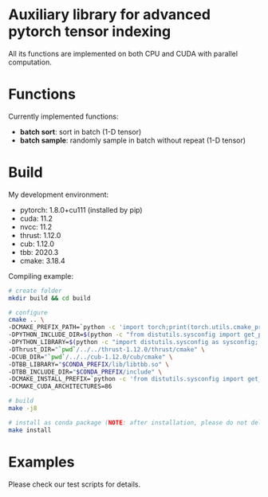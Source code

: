 # Auxiliary library for advanced pytorch tensor indexing

All its functions are implemented on both CPU and CUDA with parallel computation.


# Functions

Currently implemented functions:
- **batch sort**: sort in batch (1-D tensor)
- **batch sample**: randomly sample in batch without repeat (1-D tensor)

# Build

My development environment:
- pytorch: 1.8.0+cu111 (installed by pip)
- cuda: 11.2
- nvcc: 11.2
- thrust: 1.12.0
- cub: 1.12.0
- tbb: 2020.3
- cmake: 3.18.4


Compiling example:
```bash
# create folder
mkdir build && cd build

# configure
cmake .. \
-DCMAKE_PREFIX_PATH=`python -c 'import torch;print(torch.utils.cmake_prefix_path)'` \
-DPYTHON_INCLUDE_DIR=$(python -c "from distutils.sysconfig import get_python_inc; print(get_python_inc())")  \
-DPYTHON_LIBRARY=$(python -c "import distutils.sysconfig as sysconfig; print(sysconfig.get_config_var('LIBDIR'))") \
-DThrust_DIR="`pwd`/../../thrust-1.12.0/thrust/cmake" \
-DCUB_DIR="`pwd`/../../cub-1.12.0/cub/cmake" \
-DTBB_LIBRARY="$CONDA_PREFIX/lib/libtbb.so" \
-DTBB_INCLUDE_DIR="$CONDA_PREFIX/include" \
-DCMAKE_INSTALL_PREFIX=`python -c 'from distutils.sysconfig import get_python_lib; print(get_python_lib())'` \
-DCMAKE_CUDA_ARCHITECTURES=86

# build
make -j8

# install as conda package (NOTE: after installation, please do not delete the folder)
make install
```

# Examples

Please check our test scripts for details.


